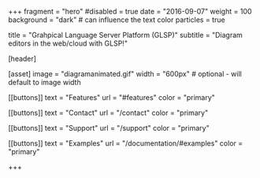 +++
fragment = "hero"
#disabled = true
date = "2016-09-07"
weight = 100
background = "dark" # can influence the text color
particles = true

title = "Grahpical Language Server Platform (GLSP)"
subtitle = "Diagram editors in the web/cloud with GLSP!"

[header]


[asset]
  image = "diagramanimated.gif"
  width = "600px" # optional - will default to image width

[[buttons]]
  text = "Features"
  url = "#features"
  color = "primary"

[[buttons]]
  text = "Contact"
  url = "/contact"
  color = "primary"

[[buttons]]
  text = "Support"
  url = "/support"
  color = "primary"

[[buttons]]
  text = "Examples"
  url = "/documentation/#examples"
  color = "primary"


+++
